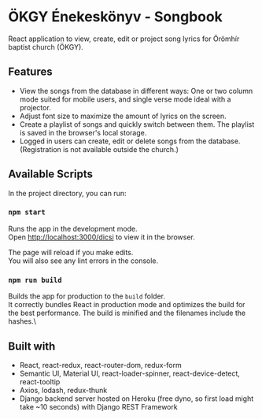 # ÖKGY Énekeskönyv - Songbook

React application to view, create, edit or project song lyrics for Örömhír baptist church (ÖKGY).

## Features

- View the songs from the database in different ways: One or two column mode suited for mobile users, and single verse mode ideal with a projector.
- Adjust font size to maximize the amount of lyrics on the screen.
- Create a playlist of songs and quickly switch between them. The playlist is saved in the browser's local storage.
- Logged in users can create, edit or delete songs from the database. (Registration is not available outside the church.)

## Available Scripts

In the project directory, you can run:

### `npm start`

Runs the app in the development mode.\
Open [http://localhost:3000/dicsi](http://localhost:3000/dicsi) to view it in the browser.

The page will reload if you make edits.\
You will also see any lint errors in the console.

### `npm run build`

Builds the app for production to the `build` folder.\
It correctly bundles React in production mode and optimizes the build for the best performance.
The build is minified and the filenames include the hashes.\

## Built with

- React, react-redux, react-router-dom, redux-form
- Semantic UI, Material UI, react-loader-spinner, react-device-detect, react-tooltip
- Axios, lodash, redux-thunk
- Django backend server hosted on Heroku (free dyno, so first load might take ~10 seconds) with Django REST Framework
